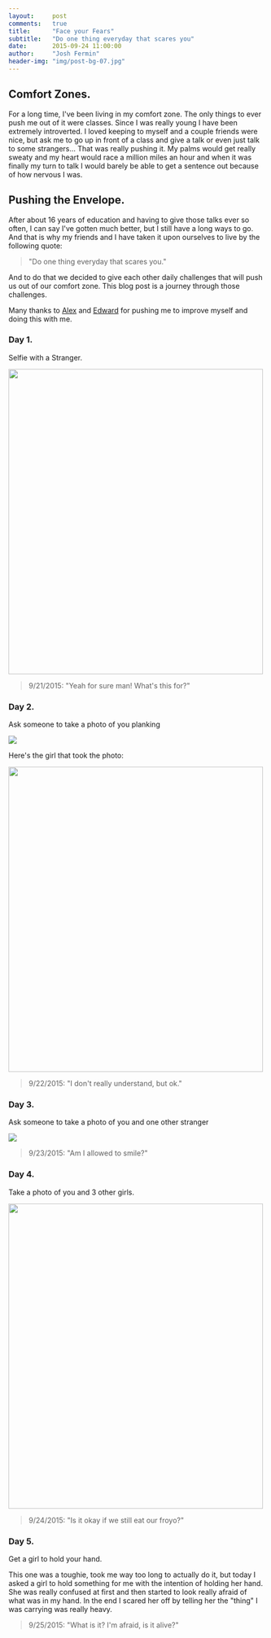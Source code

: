 ```yaml
---
layout:     post
comments: 	true
title:      "Face your Fears"
subtitle:   "Do one thing everyday that scares you"
date:       2015-09-24 11:00:00
author:     "Josh Fermin"
header-img: "img/post-bg-07.jpg"
---
```


<h2 class="section-heading">Comfort Zones.</h2>

<p>For a long time, I've been living in my comfort zone. The only things to ever push me out of it were classes. Since I was really young I have been extremely introverted. I loved keeping to myself and a couple friends were nice, but ask me to go up in front of a class and give a talk or even just talk to some strangers... That was really pushing it. My palms would get really sweaty and my heart would race a million miles an hour and when it was finally my turn to talk I would barely be able to get a sentence out because of how nervous I was.</p>

<h2 class="section-heading">Pushing the Envelope.</h2>
<p>After about 16 years of education and having to give those talks ever so often, I can say I've gotten much better, but I still have a long ways to go. And that is why my friends and I have taken it upon ourselves to live by the following quote: <blockquote>"Do one thing everyday that scares you."</blockquote> And to do that we decided to give each other daily challenges that will push us out of our comfort zone. This blog post is a journey through those challenges.</p>

<p>Many thanks to <a href="http://alexcampbell.co/">Alex</a> and <a href="http://edwardzhu.me/">Edward</a> for pushing me to improve myself and doing this with me.</p>


<h3 class="section-heading">Day 1.</h3>
<p>Selfie with a Stranger.</p>
<a href="#">
    <img src="http://i.imgur.com/3iQfMEU.jpg" width="500" height="600">
</a>
<blockquote>9/21/2015: "Yeah for sure man! What's this for?" </blockquote>

<h3 class="section-heading">Day 2.</h3>
<p>Ask someone to take a photo of you planking</p>
<a href="#">
    <img src="http://i.imgur.com/pb48JYP.jpg">
</a>
<p>Here's the girl that took the photo:</p>
<a href="#">
    <img src="http://i.imgur.com/lZOWPE8.jpg" width="500" height="600">
</a>
<blockquote>9/22/2015: "I don't really understand, but ok." </blockquote>

<h3 class="section-heading">Day 3.</h3>
<p>Ask someone to take a photo of you and one other stranger</p>
<a href="#">
    <img src="http://i.imgur.com/QAa778V.jpg">
</a>
<blockquote>9/23/2015: "Am I allowed to smile?" </blockquote>

<h3 class="section-heading">Day 4.</h3>
<p>Take a photo of you and 3 other girls.</p>
<a href="#">
    <img src="http://i.imgur.com/8o7tDBc.jpg" width="500" height="600" >
</a>
<blockquote>9/24/2015: "Is it okay if we still eat our froyo?" </blockquote>

<h3 class="section-heading">Day 5.</h3>
<p>Get a girl to hold your hand.</p>
<p>This one was a toughie, took me way too long to actually do it, but today I asked a girl to hold something for me with the intention of holding her hand. She was really confused at first and then started to look really afraid of what was in my hand. In the end I scared her off by telling her the "thing" I was carrying was really heavy.</p>
<blockquote>9/25/2015: "What is it? I'm afraid, is it alive?" </blockquote>